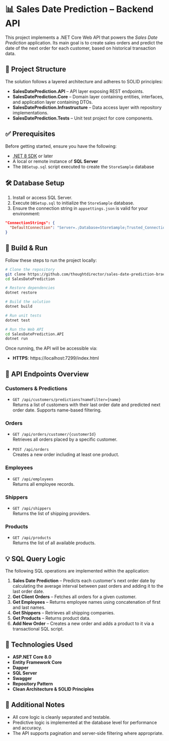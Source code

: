 
# 📊 Sales Date Prediction – Backend API

This project implements a .NET Core Web API that powers the *Sales Date Prediction* application. Its main goal is to create sales orders and predict the date of the next order for each customer, based on historical transaction data.

## 🧱 Project Structure

The solution follows a layered architecture and adheres to SOLID principles:

- **SalesDatePrediction.API** – API layer exposing REST endpoints.
- **SalesDatePrediction.Core** – Domain layer containing entities, interfaces, and application layer containing DTOs.
- **SalesDatePrediction.Infrastructure** – Data access layer with repository implementations.
- **SalesDatePrediction.Tests** – Unit test project for core components.

## ✅ Prerequisites

Before getting started, ensure you have the following:

- [.NET 8 SDK](https://dotnet.microsoft.com/en-us/download/dotnet/8.0) or later
- A local or remote instance of **SQL Server**
- The `DBSetup.sql` script executed to create the `StoreSample` database

## 🛠️ Database Setup

1. Install or access SQL Server.
2. Execute `DBSetup.sql` to initialize the `StoreSample` database.
3. Ensure the connection string in `appsettings.json` is valid for your environment:

```json
"ConnectionStrings": {
  "DefaultConnection": "Server=.;Database=StoreSample;Trusted_Connection=True;MultipleActiveResultSets=true"
}
```

## 🚀 Build & Run

Follow these steps to run the project locally:

```bash
# Clone the repository
git clone https://github.com/thoughtdirector/sales-date-prediction-brackend
cd SalesDatePrediction

# Restore dependencies
dotnet restore

# Build the solution
dotnet build

# Run unit tests
dotnet test

# Run the Web API
cd SalesDatePrediction.API
dotnet run
```

Once running, the API will be accessible via:
- **HTTPS**: https://localhost:7299/index.html 

## 📡 API Endpoints Overview

### Customers & Predictions

- `GET /api/customers/predictions?nameFilter={name}`  
  Returns a list of customers with their last order date and predicted next order date. Supports name-based filtering.

### Orders

- `GET /api/orders/customer/{customerId}`  
  Retrieves all orders placed by a specific customer.

- `POST /api/orders`  
  Creates a new order including at least one product.

### Employees

- `GET /api/employees`  
  Returns all employee records.

### Shippers

- `GET /api/shippers`  
  Returns the list of shipping providers.

### Products

- `GET /api/products`  
  Returns the list of all available products.

## 💡 SQL Query Logic

The following SQL operations are implemented within the application:

1. **Sales Date Prediction** – Predicts each customer's next order date by calculating the average interval between past orders and adding it to the last order date.
2. **Get Client Orders** – Fetches all orders for a given customer.
3. **Get Employees** – Returns employee names using concatenation of first and last names.
4. **Get Shippers** – Retrieves all shipping companies.
5. **Get Products** – Returns product data.
6. **Add New Order** – Creates a new order and adds a product to it via a transactional SQL script.

## 🔧 Technologies Used

- **ASP.NET Core 8.0**
- **Entity Framework Core**
- **Dapper** 
- **SQL Server**
- **Swagger** 
- **Repository Pattern**
- **Clean Architecture & SOLID Principles**

## 📘 Additional Notes

- All core logic is cleanly separated and testable.
- Predictive logic is implemented at the database level for performance and accuracy.
- The API supports pagination and server-side filtering where appropriate.
